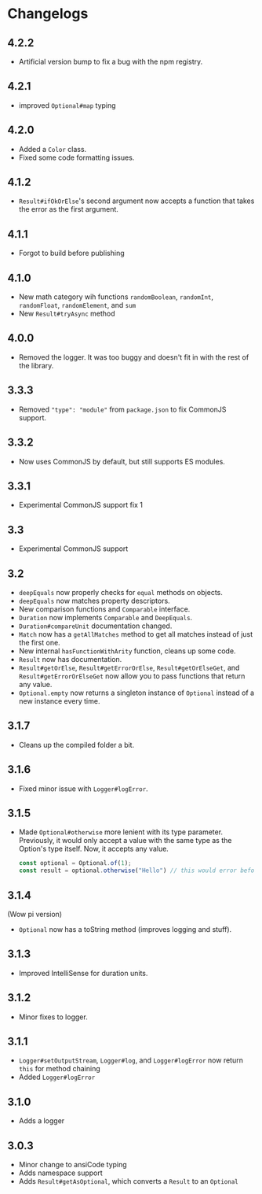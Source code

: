 # Changelogs

## 4.2.2

- Artificial version bump to fix a bug with the npm registry.

## 4.2.1

- improved `Optional#map` typing

## 4.2.0

- Added a `Color` class.
- Fixed some code formatting issues.

## 4.1.2

- `Result#ifOkOrElse`'s second argument now accepts a function that takes the error as the first argument.

## 4.1.1

- Forgot to build before publishing

## 4.1.0

- New math category wih functions `randomBoolean`, `randomInt`, `randomFloat`, `randomElement`, and `sum`
- New `Result#tryAsync` method

## 4.0.0

- Removed the logger. It was too buggy and doesn't fit in with the rest of the library.

## 3.3.3

- Removed `"type": "module"` from `package.json` to fix CommonJS support.

## 3.3.2

- Now uses CommonJS by default, but still supports ES modules.

## 3.3.1

- Experimental CommonJS support fix 1

## 3.3

- Experimental CommonJS support

## 3.2

- `deepEquals` now properly checks for `equal` methods on objects.
- `deepEquals` now matches property descriptors.
- New comparison functions and `Comparable` interface.
- `Duration` now implements `Comparable` and `DeepEquals`.
- `Duration#compareUnit` documentation changed.
- `Match` now has a `getAllMatches` method to get all matches instead of just the first one.
- New internal `hasFunctionWithArity` function, cleans up some code.
- `Result` now has documentation.
- `Result#getOrElse`, `Result#getErrorOrElse`, `Result#getOrElseGet`, and `Result#getErrorOrElseGet` now allow you to pass functions that return any value.
- `Optional.empty` now returns a singleton instance of `Optional` instead of a new instance every time.

## 3.1.7

- Cleans up the compiled folder a bit.

## 3.1.6

- Fixed minor issue with `Logger#logError`.

## 3.1.5

- Made `Optional#otherwise` more lenient with its type parameter. Previously, it would only accept a value with the same type as the Option's type itself. Now, it accepts any value.

  ```ts
  const optional = Optional.of(1);
  const result = optional.otherwise("Hello") // this would error before, but now it doesn't
  ```

## 3.1.4

(Wow pi version)

- `Optional` now has a toString method (improves logging and stuff).

## 3.1.3

- Improved IntelliSense for duration units.

## 3.1.2

- Minor fixes to logger.

## 3.1.1

- `Logger#setOutputStream`, `Logger#log`, and `Logger#logError` now return `this` for method chaining
- Added `Logger#logError`

## 3.1.0

- Adds a logger

## 3.0.3

- Minor change to ansiCode typing
- Adds namespace support
- Adds `Result#getAsOptional`, which converts a `Result` to an `Optional`
